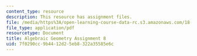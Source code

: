 ```yaml
---
content_type: resource
description: This resource has assignment files.
file: /media/https%3A/open-learning-course-data-rc.s3.amazonaws.com/18-725-algebraic-geometry-fall-2015/7f0290cc9b4412d25eb8322a35585e6c_MIT18_725F15_hw8.pdf
file_type: application/pdf
resourcetype: Document
title: Algebraic Geometry Assignment 8
uid: 7f0290cc-9b44-12d2-5eb8-322a35585e6c
---
```

